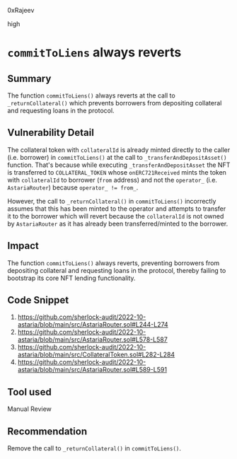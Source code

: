 0xRajeev

high

# `commitToLiens` always reverts

## Summary

The function `commitToLiens()` always reverts at the call to `_returnCollateral()` which prevents borrowers from depositing collateral and requesting loans in the protocol.

## Vulnerability Detail

The collateral token with `collateralId` is already minted directly to the caller (i.e. borrower) in `commitToLiens()` at the call to `_transferAndDepositAsset()` function. That's because while executing `_transferAndDepositAsset` the NFT is transferred to `COLLATERAL_TOKEN` whose `onERC721Received` mints the token with `collateralId` to borrower (`from` address) and not the `operator_` (i.e. `AstariaRouter`) because `operator_ != from_`.

However, the call to `_returnCollateral()` in `commitToLiens()` incorrectly assumes that this has been minted to the operator and attempts to transfer it to the borrower which will revert because the `collateralId` is not owned by  `AstariaRouter` as it has already been transferred/minted to the borrower.

## Impact

The function `commitToLiens()` always reverts, preventing borrowers from depositing collateral and requesting loans in the protocol, thereby failing to bootstrap its core NFT lending functionality.

## Code Snippet

1. https://github.com/sherlock-audit/2022-10-astaria/blob/main/src/AstariaRouter.sol#L244-L274
2. https://github.com/sherlock-audit/2022-10-astaria/blob/main/src/AstariaRouter.sol#L578-L587
3. https://github.com/sherlock-audit/2022-10-astaria/blob/main/src/CollateralToken.sol#L282-L284
4. https://github.com/sherlock-audit/2022-10-astaria/blob/main/src/AstariaRouter.sol#L589-L591

## Tool used

Manual Review

## Recommendation
Remove the call to `_returnCollateral()` in `commitToLiens()`.